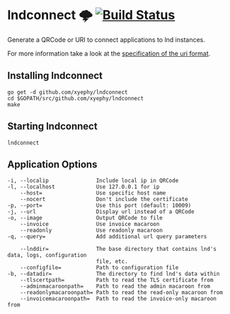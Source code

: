 # lndconnect 🌩 [![Build Status](https://travis-ci.com/xyephy/lndconnect.svg?branch=master)](https://travis-ci.com/xyephy/lndconnect)

Generate a QRCode or URI to connect applications to lnd instances.

For more information take a look at the [specification of the uri format](lnd_connect_uri.md).

## Installing lndconnect

```
go get -d github.com/xyephy/lndconnect
cd $GOPATH/src/github.com/xyephy/lndconnect
make
```

## Starting lndconnect

```
lndconnect
```

## Application Options

```
-i, --localip               Include local ip in QRCode
-l, --localhost             Use 127.0.0.1 for ip
    --host=                 Use specific host name
    --nocert                Don't include the certificate
-p, --port=                 Use this port (default: 10009)
-j, --url                   Display url instead of a QRCode
-o, --image                 Output QRCode to file
    --invoice               Use invoice macaroon
    --readonly              Use readonly macaroon
-q, --query=                Add additional url query parameters

    --lnddir=               The base directory that contains lnd's data, logs, configuration
                            file, etc.
    --configfile=           Path to configuration file
-b, --datadir=              The directory to find lnd's data within
    --tlscertpath=          Path to read the TLS certificate from
    --adminmacaroonpath=    Path to read the admin macaroon from
    --readonlymacaroonpath= Path to read the read-only macaroon from
    --invoicemacaroonpath=  Path to read the invoice-only macaroon from
```
